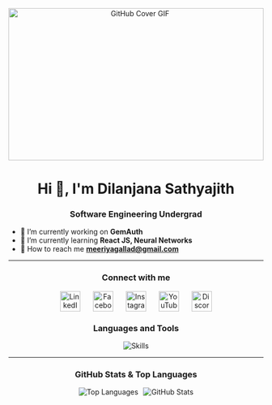 <p align="center">
  <img src="https://user-images.githubusercontent.com/74038190/225813708-98b745f2-7d22-48cf-9150-083f1b00d6c9.gif" alt="GitHub Cover GIF" width="100%" style="height: auto; max-height: 300px;">
</p>

<h1 align="center">Hi 👋, I'm Dilanjana Sathyajith</h1>
<h3 align="center">Software Engineering Undergrad</h3>


- 🔭 I’m currently working on **GemAuth**
- 🌱 I’m currently learning **React JS, Neural Networks**
- 💌 How to reach me **meeriyagallad@gmail.com**

---

<h3 align="center">Connect with me</h3>
<p align="center" style="display: flex; justify-content: center; gap: 25px;">
  <a href="https://linkedin.com/in/dilanjana-meeriyagalla" target="_blank">
    <img src="https://skillicons.dev/icons?i=linkedin" alt="LinkedIn" height="40" />
  </a>
  <a href="https://fb.com/dilanjana.sathyajith" target="_blank">
    <img src="https://raw.githubusercontent.com/rahuldkjain/github-profile-readme-generator/master/src/images/icons/Social/facebook.svg" alt="Facebook" height="40" />
  </a>
  <a href="https://instagram.com/ds_meeriyagalla" target="_blank">
    <img src="https://skillicons.dev/icons?i=instagram" alt="Instagram" height="40" />
  </a>
  <a href="https://www.youtube.com/c/mryoki" target="_blank">
    <img src="https://raw.githubusercontent.com/rahuldkjain/github-profile-readme-generator/master/src/images/icons/Social/youtube.svg" alt="YouTube" height="40" />
  </a>
  <a href="https://discord.gg/mryoki" target="_blank">
    <img src="https://skillicons.dev/icons?i=discord" alt="Discord" height="40" />
  </a>
</p>


<h3 align="center">Languages and Tools</h3>
<p align="center">
  <img src="https://skillicons.dev/icons?i=html,css,bootstrap,figma,js,mongodb,mysql,vscode,github,java,react,python" alt="Skills" />
</p>

---

<h3 align="center">GitHub Stats & Top Languages</h3>
<p align="center" style="display: flex; justify-content: center; gap: 10px;">
  <img src="https://github-readme-stats.vercel.app/api/top-langs/?username=dsathyajith&layout=compact&theme=dark" alt="Top Languages" />
  <img src="https://github-readme-stats.vercel.app/api?username=dsathyajith&show_icons=true&theme=dark" alt="GitHub Stats" />
</p>
